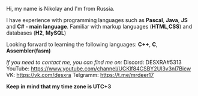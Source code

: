 Hi, my name is Nikolay and I'm from Russia.

I have experience with programming languages such as **Pascal**, **Java**, **JS** and **C# - main language**. Familiar with markup languages (**HTML**,**CSS**) and databases (**H2**, **MySQL**)

Looking forward to learning the following languages: **C++**, **C**, **Assembler(fasm)**



*If you need to contact me, you can find me on:*
Discord: DESXRA#5313
YouTube: https://www.youtube.com/channel/UCKlf84CSBY2Ul3v3nl7Bicw
VK: https://vk.com/desxra
Telgramm: https://t.me/mrdeer17


**Keep in mind that my time zone is UTC+3**

